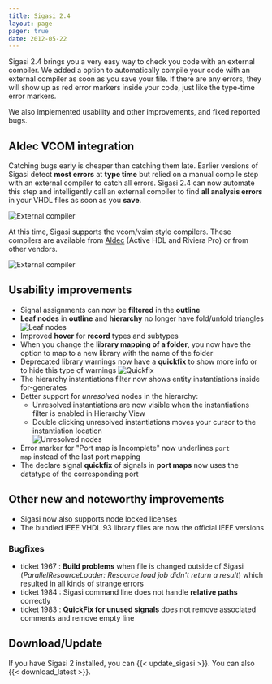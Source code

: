 ```yaml
---
title: Sigasi 2.4
layout: page
pager: true
date: 2012-05-22
---
```


Sigasi 2.4 brings you a very easy way to check you code with an external
compiler. We added a option to automatically compile your code with an
external compiler as soon as you save your file. If there are any
errors, they will show up as red error markers inside your code, just
like the type-time error markers.

We also implemented usability and other improvements, and fixed reported
bugs.

Aldec VCOM integration
----------------------

Catching bugs early is cheaper than catching them late. Earlier versions
of Sigasi detect **most errors** at **type time** but relied on a manual compile step with an external compiler to catch all errors. Sigasi 2.4 can now automate this step and intelligently call an external compiler
to find **all analysis errors** in your VHDL files as soon as you **save**.

![External compiler](/img/releasenotes/2.4/vcomdemo1.png "External compiler")

At this time, Sigasi supports the vcom/vsim style compilers. These
compilers are available from [Aldec](http://www.aldec.com) (Active HDL
and Riviera Pro) or from other vendors.

![External compiler](/img/releasenotes/2.4/vcomdemo3.png "External compiler")

Usability improvements
----------------------

-   Signal assignments can now be **filtered** in the **outline**
-   **Leaf nodes** in **outline** and **hierarchy** no longer have fold/unfold triangles
    ![Leaf nodes](/img/releasenotes/2.4/outlinefilter_a.png "Leaf nodes")
-   Improved **hover** for **record** types and subtypes
-   When you change the **library mapping of a folder**, you now have
    the option to map to a new library with the name of the folder
-   Deprecated library warnings now have a **quickfix** to show more
    info or to hide this type of warnings
    ![Quickfix](/img/releasenotes/2.4/deprecatedlibraries.png "Quickfix")
-   The hierarchy instantiations filter now shows entity instantiations
    inside for-generates
-   Better support for *unresolved* nodes in the hierarchy:
    -   Unresolved instantiations are now visible when the
        instantiations filter is enabled in Hierarchy View
    -   Double clicking unresolved instantiations moves your cursor to
        the instantiation location\
        ![Unresolved nodes](/img/releasenotes/2.4/hierarchyuximprovements.png "Unresolved nodes")
-   Error marker for "Port map is Incomplete" now underlines <code>port
    map</code> instead of the last port mapping
-   The declare signal **quickfix** of signals in **port maps** now uses
    the datatype of the corresponding port

Other new and noteworthy improvements
-------------------------------------

-   Sigasi now also supports node locked licenses
-   The bundled IEEE VHDL 93 library files are now the official IEEE versions

### Bugfixes

-   ticket 1967 : **Build problems** when file is changed outside of Sigasi (*ParallelResourceLoader: Resource load job didn't return a result*) which resulted in all kinds of strange errors
-   ticket 1984 : Sigasi command line does not handle **relative paths** correctly
-   ticket 1983 : **QuickFix for unused signals** does not remove associated comments and remove empty line

Download/Update
---------------

If you have Sigasi 2 installed, you can {{< update_sigasi >}}. You can also {{< download_latest >}}.
